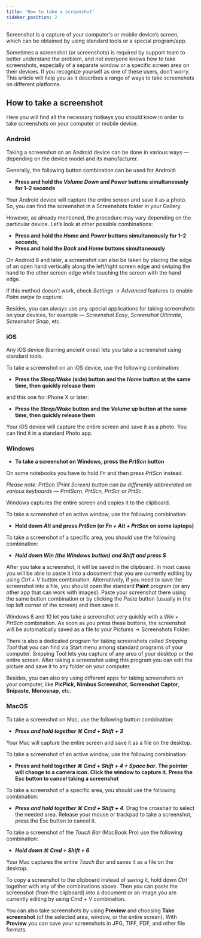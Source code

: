 ```yaml
---
title: 'How to take a screenshot'
sidebar_position: 2
---
```


Screenshot is a capture of your computer’s or mobile device’s screen, which can be obtained by using standard tools or a special program/app.

Sometimes a screenshot (or screenshots) is required by support team to better understand the problem, and not everyone knows how to take screenshots, especially of a separate window or a specific screen area on their devices. If you recognize yourself as one of these users, don’t worry. This article will help you as it describes a range of ways to take screenshots on different platforms.

## How to take a screenshot

Here you will find all the necessary hotkeys you should know in order to take screenshots on your computer or mobile device.

### Android

Taking a screenshot on an Android device can be done in various ways — depending on the device model and its manufacturer.

Generally, the following button combination can be used for Android:

- **Press and hold the *Volume Down* and *Power* buttons simultaneously for 1–2 seconds**

Your Android device will capture the entire screen and save it as a photo. So, you can find the screenshot in a Screenshots folder in your Gallery.

However, as already mentioned, the procedure may vary depending on the particular device. Let’s look at other possible combinations:

- **Press and hold the *Home* and *Power* buttons simultaneously for 1–2 seconds;**
- **Press and hold the *Back* and *Home* buttons simultaneously**

On Android 8 and later, a screenshot can also be taken by placing the edge of an open hand vertically along the left/right screen edge and swiping the hand to the other screen edge while touching the screen with the hand edge.

If this method doesn’t work, check *Settings* → *Advanced* features to enable *Palm swipe to capture*.

Besides, you can always use any special applications for taking screenshots on your devices, for example — *Screenshot Easy*, *Screenshot Ultimate*, *Screenshot Snap*, etc.

### iOS

Any iOS device (barring ancient ones) lets you take a screenshot using standard tools.

To take a screenshot on an iOS device, use the following combination:

- **Press the *Sleep/Wake* (side) button and the *Home* button at the same time, then quickly release them**

and this one for iPhone X or later:

- **Press the *Sleep/Wake* button and the *Volume up* button at the same time, then quickly release them**

Your iOS device will capture the entire screen and save it as a photo. You can find it in a standard Photo app.

### Windows

- **To take a screenshot on Windows, press the *PrtScn* button**

On some notebooks you have to hold *Fn* and then press *PrtScn* instead.

*Please note: PrtScn (Print Screen) button can be differently abbreviated on various keyboards — PrntScrn, PrtScn, PrtScr or PrtSc.*

Windows captures the entire screen and copies it to the clipboard.

To take a screenshot of an active window, use the following combination:

- **Hold down *Alt* and press *PrtScn* (or *Fn + Alt + PrtScn* on some laptops)**

To take a screenshot of a specific area, you should use the following combination:

- ***Hold down *Win* (the Windows button) and *Shift* and press ***S******

After you take a screenshot, it will be saved in the clipboard. In most cases you will be able to paste it into a document that you are currently editing by using *Ctrl + V* button combination. Alternatively, if you need to save the screenshot into a file, you should open the standard **Paint** program (or any other app that can work with images). Paste your screenshot there using the same button combination or by clicking the Paste button (usually in the top left corner of the screen) and then save it.

Windows 8 and 10 let you take a screenshot very quickly with a *Win + PrtScn* combination. As soon as you press these buttons, the screenshot will be automatically saved as a file to your Pictures → Screenshots Folder.

There is also a dedicated program for taking screenshots called *Snipping Tool* that you can find via Start menu among standard programs of your computer. Snipping Tool lets you capture of any area of your desktop or the entire screen. After taking a screenshot using this program you can edit the picture and save it to any folder on your computer.

Besides, you can also try using different apps for taking screenshots on your computer, like **PicPick**, **Nimbus Screenshot**, **Screenshot Captor**, **Snipaste**, **Monosnap**, etc.

### MacOS

To take a screenshot on Mac, use the following button combination:

- ***Press and hold together ***⌘ Cmd + Shift + 3******

Your Mac will capture the entire screen and save it as a file on the desktop.

To take a screenshot of an active window, use the following combination:

- **Press and hold together *⌘ Cmd + Shift + 4 + Space bar*.  The pointer will change to a camera icon. Click the window to capture it. Press the Esc button to cancel taking a screenshot**

To take a screenshot of a specific area, you should use the following combination:

- ***Press and hold together ***⌘ Cmd + Shift + 4******. Drag the crosshair to select the needed area. Release your mouse or trackpad to take a screenshot, press the Esc button to cancel it.

To take a screenshot of the *Touch Bar* (MacBook Pro) use the following combination:

- ***Hold down ***⌘ Cmd + Shift + 6******

Your Mac captures the entire *Touch Bar* and saves it as a file on the desktop.

To copy a screenshot to the clipboard instead of saving it, hold down *Ctrl* together with any of the combinations above. Then you can paste the screenshot (from the clipboard) into a document or an image you are currently editing by using *Cmd + V* combination.

You can also take screenshots by using **Preview** and choosing **Take screenshot** (of the selected area, window, or the entire screen). With **Preview** you can save your screenshots in JPG, TIFF, PDF, and other file formats.
